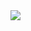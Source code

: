 <img src="https://github-readme-stats.vercel.app/api/top-langs?username=fabriziomusacchio&layout=compact&langs_count=10"/>


<!--

<img src="https://github-readme-streak-stats.herokuapp.com/?user=fabriziomusacchio"/>

### Hi there 👋
**FabrizioMusacchio/fabriziomusacchio** is a ✨ _special_ ✨ repository because its `README.md` (this file) appears on your GitHub profile.

Here are some ideas to get you started:

- 🔭 I’m currently working on ...
- 🌱 I’m currently learning ...
- 👯 I’m looking to collaborate on ...
- 🤔 I’m looking for help with ...
- 💬 Ask me about ...
- 📫 How to reach me: ...
- 😄 Pronouns: ...
- ⚡ Fun fact: ...
-->
